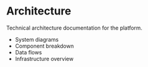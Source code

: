 # Architecture

Technical architecture documentation for the platform.

- System diagrams
- Component breakdown
- Data flows
- Infrastructure overview
